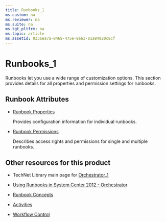 ```yaml
---
title: Runbooks_1
ms.custom: na
ms.reviewer: na
ms.suite: na
ms.tgt_pltfrm: na
ms.topic: article
ms.assetid: 0336ea7a-0468-475e-8e63-01a84920c8cf
---
```

# Runbooks_1
Runbooks let you use a wide range of customization options. This section provides details for all properties and permission settings for runbooks.

## Runbook Attributes

-   [Runbook Properties](../Topic/Runbook-Properties.md)

    Provides configuration information for individual runbooks.

-   [Runbook Permissions](../Topic/Runbook-Permissions.md)

    Describes access rights and permissions for single and multiple runbooks.

## Other resources for this product

-   TechNet Library main page for [Orchestrator_1](../Topic/Orchestrator_1.md)

-   [Using Runbooks in System Center 2012 - Orchestrator](../Topic/Using-Runbooks-in-System-Center-2012---Orchestrator.md)

-   [Runbook Concepts](../Topic/Runbook-Concepts.md)

-   [Activities](../Topic/Activities.md)

-   [Workflow Control](../Topic/Workflow-Control.md)

